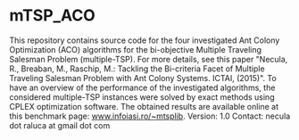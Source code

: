# mTSP_ACO
This repository contains source code for the four investigated Ant Colony Optimization (ACO) algorithms for the bi-objective Multiple Traveling Salesman Problem (multiple-TSP). For more details, see this paper "Necula, R., Breaban, M., Raschip, M.: Tackling the Bi-criteria Facet of Multiple Traveling Salesman Problem with Ant Colony Systems. ICTAI, (2015)". To have an overview of the performance of the investigated algorithms, the considered multiple-TSP instances were solved by exact methods using CPLEX optimization software. The obtained results are available online at this benchmark page: www.infoiasi.ro/~mtsplib.
Version: 1.0
Contact: necula dot raluca at gmail dot com
